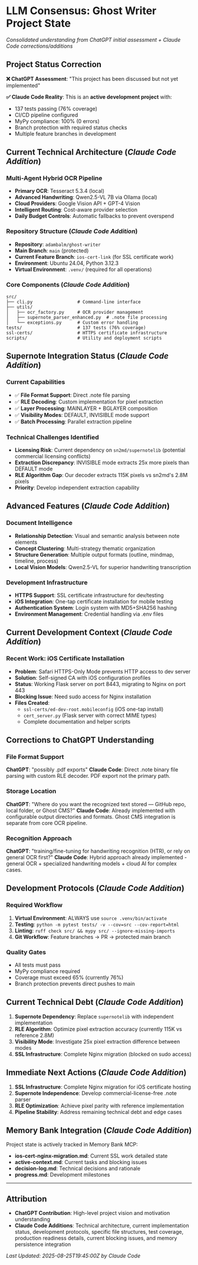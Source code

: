 # LLM Consensus: Ghost Writer Project State

*Consolidated understanding from ChatGPT initial assessment + Claude Code corrections/additions*

## Project Status Correction

**❌ ChatGPT Assessment**: "This project has been discussed but not yet implemented"

**✅ Claude Code Reality**: This is an **active development project** with:
- 137 tests passing (76% coverage)
- CI/CD pipeline configured
- MyPy compliance: 100% (0 errors)
- Branch protection with required status checks
- Multiple feature branches in development

## Current Technical Architecture (*Claude Code Addition*)

### Multi-Agent Hybrid OCR Pipeline
- **Primary OCR**: Tesseract 5.3.4 (local)
- **Advanced Handwriting**: Qwen2.5-VL 7B via Ollama (local)
- **Cloud Providers**: Google Vision API + GPT-4 Vision
- **Intelligent Routing**: Cost-aware provider selection
- **Daily Budget Controls**: Automatic fallbacks to prevent overspend

### Repository Structure (*Claude Code Addition*)
- **Repository**: `adambalm/ghost-writer`
- **Main Branch**: `main` (protected)
- **Current Feature Branch**: `ios-cert-link` (for SSL certificate work)
- **Environment**: Ubuntu 24.04, Python 3.12.3
- **Virtual Environment**: `.venv/` (required for all operations)

### Core Components (*Claude Code Addition*)
```
src/
├── cli.py                 # Command-line interface
├── utils/
│   ├── ocr_factory.py     # OCR provider management
│   ├── supernote_parser_enhanced.py  # .note file processing
│   └── exceptions.py      # Custom error handling
tests/                     # 137 tests (76% coverage)
ssl-certs/                 # HTTPS certificate infrastructure
scripts/                   # Utility and deployment scripts
```

## Supernote Integration Status (*Claude Code Addition*)

### Current Capabilities
- ✅ **File Format Support**: Direct .note file parsing
- ✅ **RLE Decoding**: Custom implementation for pixel extraction
- ✅ **Layer Processing**: MAINLAYER + BGLAYER composition
- ✅ **Visibility Modes**: DEFAULT, INVISIBLE mode support
- ✅ **Batch Processing**: Parallel extraction pipeline

### Technical Challenges Identified
- **Licensing Risk**: Current dependency on `sn2md/supernotelib` (potential commercial licensing conflicts)
- **Extraction Discrepancy**: INVISIBLE mode extracts 25x more pixels than DEFAULT mode
- **RLE Algorithm Gap**: Our decoder extracts 115K pixels vs sn2md's 2.8M pixels
- **Priority**: Develop independent extraction capability

## Advanced Features (*Claude Code Addition*)

### Document Intelligence
- **Relationship Detection**: Visual and semantic analysis between note elements
- **Concept Clustering**: Multi-strategy thematic organization
- **Structure Generation**: Multiple output formats (outline, mindmap, timeline, process)
- **Local Vision Models**: Qwen2.5-VL for superior handwriting transcription

### Development Infrastructure
- **HTTPS Support**: SSL certificate infrastructure for dev/testing
- **iOS Integration**: One-tap certificate installation for mobile testing
- **Authentication System**: Login system with MD5+SHA256 hashing
- **Environment Management**: Credential handling via .env files

## Current Development Context (*Claude Code Addition*)

### Recent Work: iOS Certificate Installation
- **Problem**: Safari HTTPS-Only Mode prevents HTTP access to dev server
- **Solution**: Self-signed CA with iOS configuration profiles
- **Status**: Working Flask server on port 8443, migrating to Nginx on port 443
- **Blocking Issue**: Need sudo access for Nginx installation
- **Files Created**: 
  - `ssl-certs/ed-dev-root.mobileconfig` (iOS one-tap install)
  - `cert_server.py` (Flask server with correct MIME types)
  - Complete documentation and helper scripts

## Corrections to ChatGPT Understanding

### File Format Support
**ChatGPT**: "possibly .pdf exports"
**Claude Code**: Direct .note binary file parsing with custom RLE decoder. PDF export not the primary path.

### Storage Location  
**ChatGPT**: "Where do you want the recognized text stored — GitHub repo, local folder, or Ghost CMS?"
**Claude Code**: Already implemented with configurable output directories and formats. Ghost CMS integration is separate from core OCR pipeline.

### Recognition Approach
**ChatGPT**: "training/fine-tuning for handwriting recognition (HTR), or rely on general OCR first?"
**Claude Code**: Hybrid approach already implemented - general OCR + specialized handwriting models + cloud AI for complex cases.

## Development Protocols (*Claude Code Addition*)

### Required Workflow
1. **Virtual Environment**: ALWAYS use `source .venv/bin/activate`
2. **Testing**: `python -m pytest tests/ -v --cov=src --cov-report=html`
3. **Linting**: `ruff check src/ && mypy src/ --ignore-missing-imports`
4. **Git Workflow**: Feature branches → PR → protected main branch

### Quality Gates
- All tests must pass
- MyPy compliance required
- Coverage must exceed 65% (currently 76%)
- Branch protection prevents direct pushes to main

## Current Technical Debt (*Claude Code Addition*)

1. **Supernote Dependency**: Replace `supernotelib` with independent implementation
2. **RLE Algorithm**: Optimize pixel extraction accuracy (currently 115K vs reference 2.8M)
3. **Visibility Mode**: Investigate 25x pixel extraction difference between modes
4. **SSL Infrastructure**: Complete Nginx migration (blocked on sudo access)

## Immediate Next Actions (*Claude Code Addition*)

1. **SSL Infrastructure**: Complete Nginx migration for iOS certificate hosting
2. **Supernote Independence**: Develop commercial-license-free .note parser
3. **RLE Optimization**: Achieve pixel parity with reference implementation
4. **Pipeline Stability**: Address remaining technical debt and edge cases

## Memory Bank Integration (*Claude Code Addition*)

Project state is actively tracked in Memory Bank MCP:
- **ios-cert-nginx-migration.md**: Current SSL work detailed state
- **active-context.md**: Current tasks and blocking issues
- **decision-log.md**: Technical decisions and rationale
- **progress.md**: Development milestones

---

## Attribution
- **ChatGPT Contribution**: High-level project vision and motivation understanding
- **Claude Code Additions**: Technical architecture, current implementation status, development protocols, specific file structures, test coverage, production readiness details, current blocking issues, and memory persistence integration

*Last Updated: 2025-08-25T19:45:00Z by Claude Code*